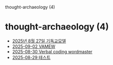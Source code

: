 thought-archaeology (4)

# thought-archaeology (4)

- [2025년 8월 27일 기독교모델](./2025년%208월%2027일%20기독교모델.html)
- [2025-09-02 VAMEW](./2025-09-02%20VAMEW.html)
- [2025-08-30 Verbal coding
  wordmaster](./2025-08-30%20Verbal%20coding%20wordmaster.html)
- [2025-08-29 테스트](./2025-08-29%20테스트.html)
